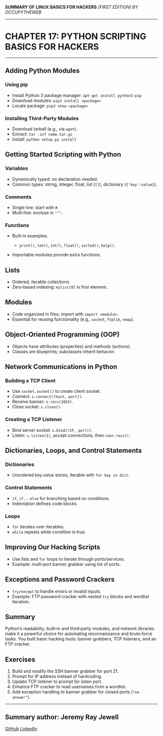 **SUMMARY OF**
**LINUX BASICS FOR HACKERS**
*(FIRST EDITION) BY OCCUPYTHEWEB*

---

# CHAPTER 17: PYTHON SCRIPTING BASICS FOR HACKERS

---

## Adding Python Modules

### Using pip

* Install Python 3 package manager:  `apt-get install python3-pip`
* Download modules:  `pip3 install <package>`
* Locate package:  `pip3 show <package>`

### Installing Third‑Party Modules

* Download tarball (e.g., via `wget`).
* Extract:  `tar -xzf name.tar.gz`
* Install:  `python setup.py install`

## Getting Started Scripting with Python

### Variables

* Dynamically typed: no declaration needed.
* Common types: string, integer, float, list (`[]`), dictionary (`{'key':value}`).

### Comments

* Single line: start with `#`.
* Multi‑line: enclose in `"""`.

### Functions

* Built‑in examples:

  * `print()`, `len()`, `int()`, `float()`, `sorted()`, `help()`.
* Importable modules provide extra functions.

## Lists

* Ordered, iterable collections.
* Zero‑based indexing: `mylist[0]` is first element.

## Modules

* Code organized in files; import with `import <module>`.
* Essential for reusing functionality (e.g., `socket`, `ftplib`, `nmap`).

## Object‑Oriented Programming (OOP)

* Objects have attributes (properties) and methods (actions).
* Classes are blueprints; subclasses inherit behavior.

## Network Communications in Python

### Building a TCP Client

* Use `socket.socket()` to create client socket.
* Connect:  `s.connect((host, port))`.
* Receive banner:  `s.recv(1024)`.
* Close socket:  `s.close()`.

### Creating a TCP Listener

* Bind server socket:  `s.bind((IP, port))`.
* Listen:  `s.listen(1)`, accept connections, then `conn.recv()`.

## Dictionaries, Loops, and Control Statements

### Dictionaries

* Unordered key\:value stores, iterable with `for key in dict`.

### Control Statements

* `if`, `if...else` for branching based on conditions.
* Indentation defines code blocks.

### Loops

* `for` iterates over iterables.
* `while` repeats while condition is true.

## Improving Our Hacking Scripts

* Use lists and `for` loops to iterate through ports/services.
* Example: multi‑port banner grabber using list of ports.

## Exceptions and Password Crackers

* `try/except` to handle errors or invalid inputs.
* Example: FTP password cracker with nested `try` blocks and wordlist iteration.

## Summary

Python’s readability, built‑in and third‑party modules, and network libraries make it a powerful choice for automating reconnaissance and brute‑force tasks. You built basic hacking tools: banner grabbers, TCP listeners, and an FTP cracker.

## Exercises

1. Build and modify the SSH banner grabber for port 21.
2. Prompt for IP address instead of hardcoding.
3. Update TCP listener to prompt for listen port.
4. Enhance FTP cracker to read usernames from a wordlist.
5. Add exception handling to banner grabber for closed ports (`"no answer"`).

---

## Summary author: **Jeremy Ray Jewell**

[GitHub](https://github.com/jeremyrayjewell)
[LinkedIn](https://www.linkedin.com/in/jeremyrayjewell)
